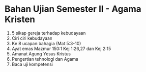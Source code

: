# Bahan Ujian Semester II - Agama Kristen

1. 5 sikap gereja terhadap kebudayaan
2. Ciri ciri kebudayaan
3. Ke 8 ucapan bahagia (Mat 5:3-10)
4. Ayat emas
    Mazmur 150:1 Kej 1:26,27 dan Kej 2:15
5. Amanat Agung Yesus Kristus
6. Pengertian tehnologi dan Agama
7. Baca uji kompetensi
